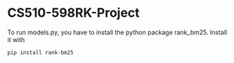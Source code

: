 # CS510-598RK-Project

To run models.py, you have to install the python package rank_bm25. Install it with
```
pip install rank-bm25
```
